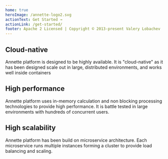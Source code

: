 ```yaml
---
home: true
heroImage: /annette-logo2.svg
actionText: Get Started →
actionLink: /get-started/
footer: Apache 2 Licensed | Copyright © 2013-present Valery Lobachev
---
```


<div class="features">
  <div class="feature">
    <h2>Cloud-native</h2>
    <p>Annette platform is designed to be highly available. It is "cloud-native" as it has been designed scale out in large, distributed environments, and works well inside containers</p>
  </div>
  <div class="feature">
    <h2>High performance</h2>
    <p>Annette platform uses in-memory calculation and non blocking processing technologies to provide high performance. It is battle tested in large environments with hundreds of concurrent users.</p>
  </div>
  <div class="feature">
    <h2>High scalability</h2>
    <p>Annette platform has been build on microservice architecture. Each microservice runs multiple instances forming a cluster to provide load balancing and scaling.</p>
  </div>
</div>